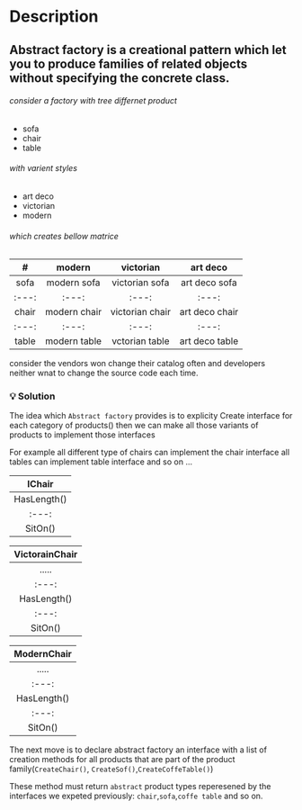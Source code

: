 # Description 

## Abstract factory is a creational pattern which let you to produce families of related objects without specifying the concrete class.

###### consider a factory with tree differnet product 
* sofa
* chair
* table

###### with varient styles 
* art deco
* victorian
* modern

###### which creates bellow matrice

| # | modern | victorian | art deco |
| :---: | :---: | :---: | :---: |
| sofa | modern sofa | victorian sofa | art deco sofa |
| :---: | :---: | :---: | :---: |
| chair | modern chair | victorian chair | art deco chair |
| :---: | :---: | :---: | :---: |
| table | modern table | vctorian table | art deco table |

consider the vendors won change their catalog often and developers neither wnat to change the source code each time.

### :bulb: Solution

The idea which `Abstract factory` provides is to explicity Create interface for each category of products()
then we can make all those variants of products to implement those interfaces

For example all different type of chairs can implement the chair interface all tables can implement table interface and so on ...

|    IChair    |
| :---: |
| HasLength()  |
| :---: |
|   SitOn()    |


|VictorainChair|
| :---: |
|    .....     |
| :---: |
| HasLength()  |
| :---: |
|   SitOn()    |


|  ModernChair |
| :---: |
|    .....     |
| :---: |
| HasLength()  |
| :---: |
|   SitOn()    |

The next move is to declare abstract factory an interface with a list of creation methods for all products that are part of the product family(`CreateChair()`,
`CreateSof()`,`CreateCoffeTable()`)

These method must return `abstract` product types reperesened by the interfaces we expeted previously: `chair`,`sofa`,`coffe table` and so on.

